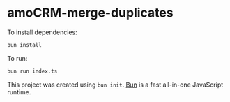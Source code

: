 # amoCRM-merge-duplicates

To install dependencies:

```bash
bun install
```

To run:

```bash
bun run index.ts
```

This project was created using `bun init`. [Bun](https://bun.sh) is a fast all-in-one JavaScript runtime.
